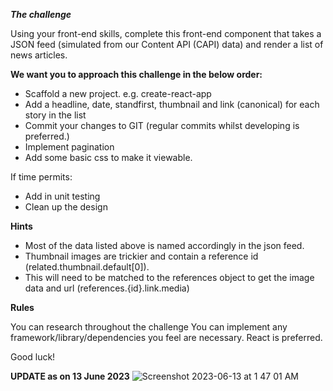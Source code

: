 ***The challenge***

Using your front-end skills, complete this front-end component that takes a JSON feed (simulated from our Content API (CAPI) data) and render a list of news articles.

**We want you to approach this challenge in the below order:**

* Scaffold a new project. e.g. create-react-app
* Add a headline, date, standfirst, thumbnail and link (canonical) for each story in the list
* Commit your changes to GIT (regular commits whilst developing is preferred.)
* Implement pagination
* Add some basic css to make it viewable.

If time permits:

* Add in unit testing
* Clean up the design

**Hints**

* Most of the data listed above is named accordingly in the json feed. 
* Thumbnail images are trickier and contain a reference id (related.thumbnail.default[0]). 
* This will need to be matched to the references object to get the image data and url (references.{id}.link.media)

**Rules**

You can research throughout the challenge
You can implement any framework/library/dependencies you feel are necessary. React is preferred.

Good luck!

**UPDATE as on 13 June 2023**
![Screenshot 2023-06-13 at 1 47 01 AM](https://github.com/priyankajakob/newscorpau-fe-code-test-master/assets/50093965/99f67efe-608c-40ff-a9f8-5fd7f91db392)

